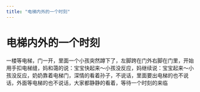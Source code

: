 ```yaml
---
title: "电梯内外的一个时刻"
---
```

# 电梯内外的一个时刻

一楼等电梯，门一开，里面一个小孩突然蹲下了，左脚跨在门外右脚在门里，开始用手扣电梯缝，妈和蔼的说：宝宝快起来～小孩没反应，妈继续说：宝宝起来～小孩没反应，奶奶靠着电梯门，深情的看着孙子，不说话，里面要出电梯的也不说话，外面等电梯的也不说话，大家都静静的看着，等待一个时刻的来临

